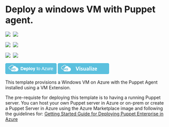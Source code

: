 # Deploy a windows VM with Puppet agent.

<IMG SRC="https://azbotstorage.blob.core.windows.net/badges/puppet-agent-windows/PublicLastTestDate.svg" />&nbsp;
<IMG SRC="https://azbotstorage.blob.core.windows.net/badges/puppet-agent-windows/PublicDeployment.svg" />&nbsp;

<IMG SRC="https://azbotstorage.blob.core.windows.net/badges/puppet-agent-windows/FairfaxLastTestDate.svg" />&nbsp;
<IMG SRC="https://azbotstorage.blob.core.windows.net/badges/puppet-agent-windows/FairfaxDeployment.svg" />&nbsp;

<IMG SRC="https://azbotstorage.blob.core.windows.net/badges/puppet-agent-windows/BestPracticeResult.svg" />&nbsp;
<IMG SRC="https://azbotstorage.blob.core.windows.net/badges/puppet-agent-windows/CredScanResult.svg" />&nbsp;

<a href="https://portal.azure.com/#create/Microsoft.Template/uri/https%3A%2F%2Fraw.githubusercontent.com%2FAzure%2Fazure-quickstart-templates%2Fmaster%2Fpuppet-agent-windows%2Fazuredeploy.json" target="_blank"><img src="https://raw.githubusercontent.com/Azure/azure-quickstart-templates/master/1-CONTRIBUTION-GUIDE/images/deploytoazure.png"/></a>
<a href="http://armviz.io/#/?load=https%3A%2F%2Fraw.githubusercontent.com%2FAzure%2Fazure-quickstart-templates%2Fmaster%2Fpuppet-agent-windows%2Fazuredeploy.json" target="_blank">
    <img src="https://raw.githubusercontent.com/Azure/azure-quickstart-templates/master/1-CONTRIBUTION-GUIDE/images/visualizebutton.png"/>
</a>

This template provisions a Windows VM on Azure with the Puppet Agent installed using a VM Extension.

The pre-requiste for deploying this template is to having a running Puppet server. You can host your own Puppet server in Azure or on-prem or create a Puppet Server in Azure using the Azure Marketplace image and following the guidelines for: <a href="https://puppetlabs.com/sites/default/files/Microsoft-Powershell-cmdlets.pdf" target="_blank">Getting Started Guide for Deploying Puppet Enterprise in Azure</a>
